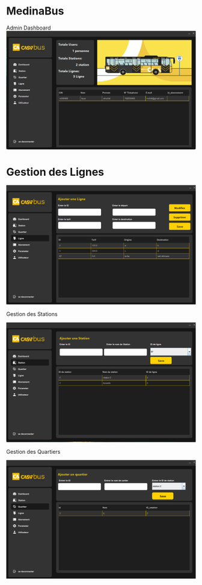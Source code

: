 # MedinaBus

Admin Dashboard
![Ajouter Ligne de Bus](screens/main.png)

# Gestion des Lignes

![Ajouter Ligne de Bus](screens/ajouter_ligne.png)

Gestion des Stations

![Ajouter Ligne de Bus](screens/ajouter_station.png)

Gestion des Quartiers

![Ajouter Ligne de Bus](screens/ajouter_quartier.png)
